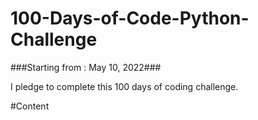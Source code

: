 # 100-Days-of-Code-Python-Challenge

###Starting from : May 10, 2022###

I pledge to complete this 100 days of coding challenge.

#Content


